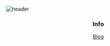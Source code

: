 ![header](https://capsule-render.vercel.app/api?type=soft&color=222222&height=150&animation=twinkling&section=header&text=JunhwanSeo&fontSize=75&fontColor=ffffff)

<h3 align="center">Info</h3>
<p align="center">
<a href="https://gamguma.dev/"> Blog </a>
</p>
